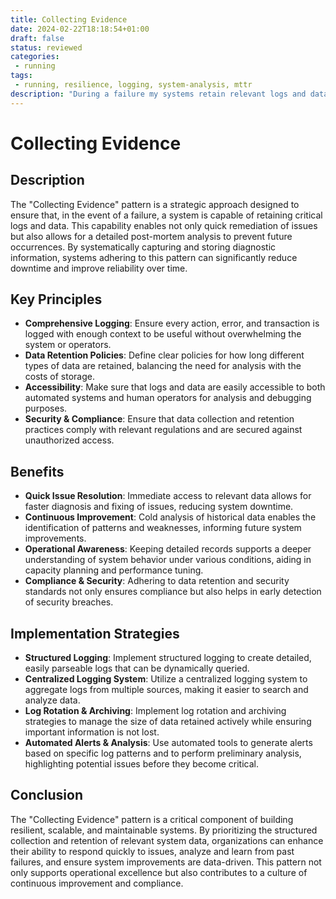 ```yaml
---
title: Collecting Evidence
date: 2024-02-22T18:18:54+01:00
draft: false
status: reviewed
categories: 
 - running
tags: 
 - running, resilience, logging, system-analysis, mttr
description: "During a failure my systems retain relevant logs and data to enable both quick resolution and cold analysis."
---
```


# Collecting Evidence

## Description
The "Collecting Evidence" pattern is a strategic approach designed to ensure that, in the event of a failure, a system is capable of retaining critical logs and data. This capability enables not only quick remediation of issues but also allows for a detailed post-mortem analysis to prevent future occurrences. By systematically capturing and storing diagnostic information, systems adhering to this pattern can significantly reduce downtime and improve reliability over time.

## Key Principles
- **Comprehensive Logging**: Ensure every action, error, and transaction is logged with enough context to be useful without overwhelming the system or operators.
- **Data Retention Policies**: Define clear policies for how long different types of data are retained, balancing the need for analysis with the costs of storage.
- **Accessibility**: Make sure that logs and data are easily accessible to both automated systems and human operators for analysis and debugging purposes.
- **Security & Compliance**: Ensure that data collection and retention practices comply with relevant regulations and are secured against unauthorized access.

## Benefits
- **Quick Issue Resolution**: Immediate access to relevant data allows for faster diagnosis and fixing of issues, reducing system downtime.
- **Continuous Improvement**: Cold analysis of historical data enables the identification of patterns and weaknesses, informing future system improvements.
- **Operational Awareness**: Keeping detailed records supports a deeper understanding of system behavior under various conditions, aiding in capacity planning and performance tuning.
- **Compliance & Security**: Adhering to data retention and security standards not only ensures compliance but also helps in early detection of security breaches.

## Implementation Strategies
- **Structured Logging**: Implement structured logging to create detailed, easily parseable logs that can be dynamically queried.
- **Centralized Logging System**: Utilize a centralized logging system to aggregate logs from multiple sources, making it easier to search and analyze data.
- **Log Rotation & Archiving**: Implement log rotation and archiving strategies to manage the size of data retained actively while ensuring important information is not lost.
- **Automated Alerts & Analysis**: Use automated tools to generate alerts based on specific log patterns and to perform preliminary analysis, highlighting potential issues before they become critical.

## Conclusion
The "Collecting Evidence" pattern is a critical component of building resilient, scalable, and maintainable systems. By prioritizing the structured collection and retention of relevant system data, organizations can enhance their ability to respond quickly to issues, analyze and learn from past failures, and ensure system improvements are data-driven. This pattern not only supports operational excellence but also contributes to a culture of continuous improvement and compliance.